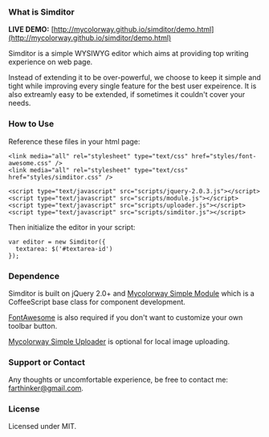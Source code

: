 ### What is Simditor

**LIVE DEMO:** [http://mycolorway.github.io/simditor/demo.html](http://mycolorway.github.io/simditor/demo.html) 

Simditor is a simple WYSIWYG editor which aims at providing top writing experience on web page.

Instead of extending it to be over-powerful, we choose to keep it simple and tight while improving every single feature for the best user expeirence. It is also extreamly easy to be extended, if sometimes it couldn't cover your needs.

### How to Use

Reference these files in your html page:

```
<link media="all" rel="stylesheet" type="text/css" href="styles/font-awesome.css" />
<link media="all" rel="stylesheet" type="text/css" href="styles/simditor.css" />

<script type="text/javascript" src="scripts/jquery-2.0.3.js"></script>
<script type="text/javascript" src="scripts/module.js"></script>
<script type="text/javascript" src="scripts/uploader.js"></script>
<script type="text/javascript" src="scripts/simditor.js"></script>
```

Then initialize the editor in your script:

```
var editor = new Simditor({
  textarea: $('#textarea-id')
});
```

### Dependence

Simditor is built on jQuery 2.0+ and [Mycolorway Simple Module](https://github.com/mycolorway/simple-module) which is a CoffeeScript base class for component development.

[FontAwesome](https://github.com/FortAwesome/Font-Awesome) is also required if you don't want to customize your own toolbar button.

[Mycolorway Simple Uploader](https://github.com/mycolorway/simple-uploader) is optional for local image uploading.

### Support or Contact

Any thoughts or uncomfortable experience, be free to contact me: [farthinker@gmail.com](mailto:farthinker@gmail.com).

### License

Licensed under MIT.

